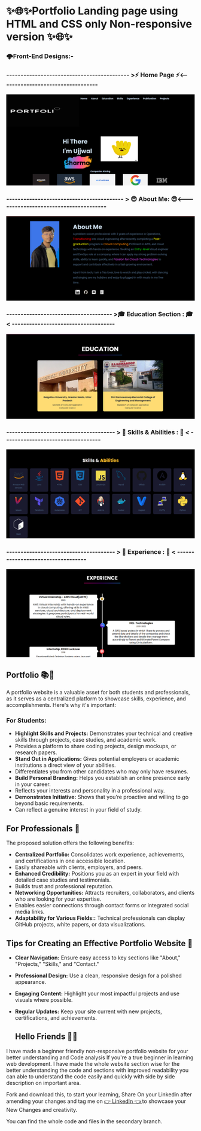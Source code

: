 
# ✨🌐✨Portfolio Landing page using HTML and CSS only Non-responsive version ✨🌐✨

### 🌩️Front-End  Designs:-

### ------------------------------------------- >⚡ Home Page ⚡<----------------------------------

![image](https://github.com/Ujjwal-Techie/Landing-Page/blob/landingpage-files/Screen%20Shots/Screenshot%202024-12-25%20170956.png)

### ----------------------------------------- >  😎 About Me: 😎<--------------------------------------

![image](https://github.com/Ujjwal-Techie/Landing-Page/blob/landingpage-files/Screen%20Shots/Screenshot%202024-12-25%20171036.png)

### ------------------------------------- >🎓 Education Section : 🎓< ------------------------------------ 

![image](https://github.com/Ujjwal-Techie/Landing-Page/blob/landingpage-files/Screen%20Shots/Screenshot%202024-12-25%20171101.png)

### -------------------------------------- > 🤖 Skills & Abilities : 🤖 < ---------------------------------- 

![image](https://github.com/Ujjwal-Techie/Landing-Page/blob/landingpage-files/Screen%20Shots/Screenshot%202024-12-25%20171130.png)

### -------------------------------------- > 💼 Experience : 💼 < ---------------------------------- 

![image](https://github.com/Ujjwal-Techie/Landing-Page/blob/landingpage-files/Screen%20Shots/Screenshot%202024-12-25%20171152.png)

## Portfolio 📚📕

A portfolio website is a valuable asset for both students and professionals, as it serves as a centralized platform to showcase skills, experience, and accomplishments. Here's why it's important:

### For Students:

- **Highlight Skills and Projects:** Demonstrates your technical and creative skills through projects, case studies, and academic work.
- Provides a platform to share coding projects, design mockups, or research papers.
- **Stand Out in Applications:** Gives potential employers or academic institutions a direct view of your abilities.
- Differentiates you from other candidates who may only have resumes.
- **Build Personal Branding:** Helps you establish an online presence early in your career.
- Reflects your interests and personality in a professional way.
- **Demonstrates Initiative:** Shows that you’re proactive and willing to go beyond basic requirements.
- Can reflect a genuine interest in your field of study.

## For Professionals 💼

The proposed solution offers the following benefits:

- **Centralized Portfolio:** Consolidates work experience, achievements, and certifications in one accessible location.
- Easily shareable with clients, employers, and peers.
- **Enhanced Credibility:** Positions you as an expert in your field with detailed case studies and testimonials.
- Builds trust and professional reputation.
- **Networking Opportunities:** Attracts recruiters, collaborators, and clients who are looking for your expertise.
- Enables easier connections through contact forms or integrated social media links.
- **Adaptability for Various Fields::** Technical professionals can display GitHub projects, white papers, or data visualizations.


## Tips for Creating an Effective Portfolio Website 🏢

- **Clear Navigation:** Ensure easy access to key sections like "About," "Projects," "Skills," and "Contact."
- **Professional Design:** Use a clean, responsive design for a polished appearance.
- **Engaging Content:** Highlight your most impactful projects and use visuals where possible.
- **Regular Updates:** Keep your site current with new projects, certifications, and achievements.

  ## Hello Friends 👋👋
 I have made a beginner friendly non-responsive portfolio website for your better understanding and Code analysis If you're a true beginner in learning web development. I have made the whole website section wise for the better understanding the code and sections with improved readability you can able to understand the code easily and quickly with side by side description on important area.
 
Fork and download this, to start your learning, Share On your Linkedin after amending your changes and tag me on [👉 LinkedIn 👈 ](https://www.linkedin.com/in/ujjwal-sharma-763534223) to showcase your New Changes and creativity.
 
 You can find the whole code and files in the secondary branch.


